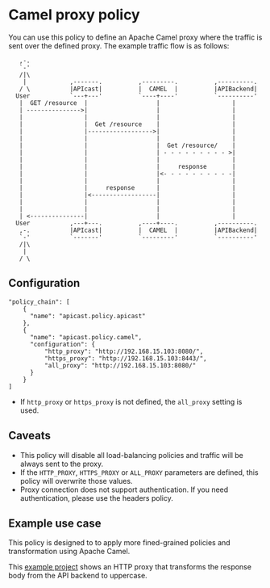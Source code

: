 #  Camel proxy policy

You can use this policy to define an Apache Camel proxy where the traffic is sent 
over the defined proxy. The example traffic flow is as follows:

```
   ,-.
   `-'
   /|\
    |            ,-------.          ,---------.          ,----------.
   / \           |APIcast|          |  CAMEL  |          |APIBackend|
  User           `---+---'          `----+----'          `----------'
   |  GET /resource  |                   |                    |
   | --------------->|                   |                    |
   |                 |                   |                    |
   |                 |  Get /resource    |                    |
   |                 |------------------>|                    |
   |                 |                   |                    |
   |                 |                   |  Get /resource/    |
   |                 |                   | - - - - - - - - - >|
   |                 |                   |                    |
   |                 |                   |     response       |
   |                 |                   |<- - - - - - - - - -|
   |                 |                   |                    |
   |                 |     response      |                    |
   |                 |<------------------|                    |
   |                 |                   |                    |
   |                 |                   |                    |
   | <---------------|                   |                    |
  User           ,---+---.          ,----+----.          ,----------.
   ,-.           |APIcast|          |  CAMEL  |          |APIBackend|
   `-'           `-------'          `---------'          `----------'
   /|\
    |
   / \
```


## Configuration

```
"policy_chain": [
    {
      "name": "apicast.policy.apicast"
    },
    {
      "name": "apicast.policy.camel",
      "configuration": {
          "http_proxy": "http://192.168.15.103:8080/",
          "https_proxy": "http://192.168.15.103:8443/",
          "all_proxy": "http://192.168.15.103:8080/"
      }
    }
]
```

- If `http_proxy` or `https_proxy` is not defined, the `all_proxy` setting is used. 

## Caveats

- This policy will disable all load-balancing policies and traffic will be
  always sent to the proxy. 
- If the `HTTP_PROXY`, `HTTPS_PROXY` or `ALL_PROXY` parameters are defined, this
  policy will overwrite those values. 
- Proxy connection does not support authentication. If you need authentication, 
please use the headers policy.


## Example use case

This policy is designed to to apply more fined-grained policies and transformation 
using Apache Camel.

This [example project](https://github.com/zregvart/camel-netty-proxy) shows an 
HTTP proxy that transforms the response body from the API
backend to uppercase. 
